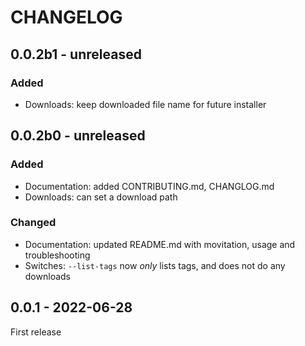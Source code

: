# CHANGELOG

## 0.0.2b1 - unreleased

### Added

* Downloads: keep downloaded file name for future installer

## 0.0.2b0 - unreleased

### Added

* Documentation: added CONTRIBUTING.md, CHANGLOG.md
* Downloads: can set a download path

### Changed

* Documentation: updated README.md with movitation, usage and troubleshooting
* Switches: `--list-tags` now _only_ lists tags, and does not do any downloads

## 0.0.1 - 2022-06-28

First release
